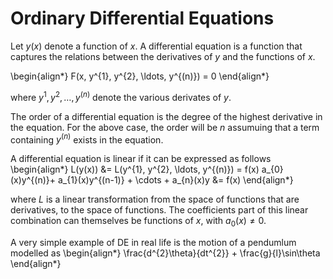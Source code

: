 # Ordinary Differential Equations
Let $y(x)$ denote a function of $x$. A differential equation is a function that captures the relations between the derivatives of $y$ and the functions of $x$.

\begin{align*}
    F(x, y^{1}, y^{2}, \ldots, y^{(n)}) = 0
\end{align*}

where $y^{1}, y^{2}, \ldots, y^{(n)}$ denote the various derivates of $y$.

The order of a differential equation is the degree of the highest derivative in the equation. For the above case, the order will be $n$ assumuing that a term containing $y^{(n)}$ exists in the equation.

A differential equation is linear if it can be expressed as follows
\begin{align*}
    L(y(x)) &= L(y^{1}, y^{2}, \ldots, y^{(n)}) = f(x)
    a_{0}(x)y^{(n)}+ a_{1}(x)y^{(n-1)} + \cdots + a_{n}(x)y &= f(x)
\end{align*}

where $L$ is a linear transformation from the space of functions that are derivatives, to the space of functions. The coefficients part of this linear combination can themselves be functions of $x$, with $a_{0}(x) \neq 0$.

A very simple example of DE in real life is the motion of a pendumlum modelled as
\begin{align*}
    \frac{d^{2}\theta}{dt^{2}} + \frac{g}{l}\sin\theta
\end{align*}


